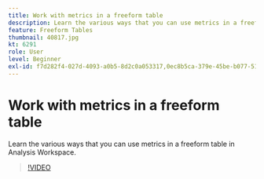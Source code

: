 ```yaml
---
title: Work with metrics in a freeform table
description: Learn the various ways that you can use metrics in a freeform table in Analysis Workspace.
feature: Freeform Tables
thumbnail: 40817.jpg
kt: 6291
role: User
level: Beginner
exl-id: f7d282f4-027d-4093-a0b5-8d2c0a053317,0ec8b5ca-379e-45be-b077-514af318f42a
---
```

# Work with metrics in a freeform table

Learn the various ways that you can use metrics in a freeform table in Analysis Workspace.

>[!VIDEO](https://video.tv.adobe.com/v/40817/?quality=12&learn=on)
